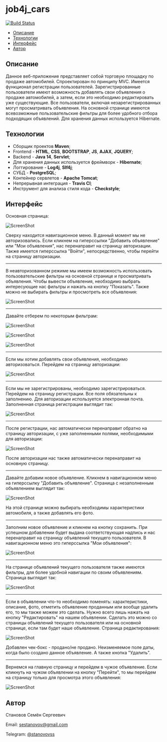 # job4j_cars

[![Build Status](https://app.travis-ci.com/stanovov/job4j_cars.svg?branch=master)](https://app.travis-ci.com/stanovov/job4j_cars)

+ [Описание](#описание)
+ [Технологии](#технологии)
+ [Интерфейс](#интерфейс)
+ [Автор](#автор)

## Описание

Данное веб-приложение представляет собой торговую площадку по продаже автомобилей. Спроектирован по принципу MVC.
Имеется функционал регистрации пользователей. Зарегистрированные пользователи имеют возможность добавлять свои 
объявления о продаже автомобилей, а затем, если это необходимо редактировать уже существующие. Все пользователи, включая 
незарегистрированных могут просматривать объявления. На основной странице имеются всевозможные пользовательские фильтры 
для более удобного отбора подходящих объявлений. Для хранения данных используется Hibernate.

## Технологии

+ Сборщик проектов **Maven**;
+ Frontend - **HTML**, **CSS**, **BOOTSTRAP**, **JS**, **AJAX**, **JQUERY**;
+ Backend - **Java 14**, **Servlet**;
+ Для хранения данных используется фреймворк - **Hibernate**;
+ Логгирование - **Log4j**, **Slf4j**;
+ СУБД - **PostgreSQL**;
+ Контейнер сервлетов - **Apache Tomcat**;
+ Непрерывная интеграция - **Travis CI**;
+ Инструмент для анализа стиля кода - **Checkstyle**;

## Интерфейс

Основная страница:

![ScreenShot](images/mainPage.png)

Сверху находится навигационное меню. В данный момент мы не авторизовались. Если кликнем на гиперссылки "Добавить 
объявление" или "Мои объявления", нас перенаправит на страницу авторизации. Также имеется гиперссылка "Войти", 
непосредственно, чтобы перейти на страницу авторизации.

---

В неавторизованном режиме мы имеем возможность использовать пользовательские фильтры на основной странице и 
просматривать объявления. Чтобы вывести объявления, необходимо выбрать интересующие нас фильтры и нажать на кнопку
"Показать". Также можно не выбирать фильтры и просмотреть все объявления:

![ScreenShot](images/mainPageWithoutCustomFilters.png)

---

Давайте отберем по некоторым фильтрам:

![ScreenShot](images/mainPageWithCustomFilters1.png)

![ScreenShot](images/mainPageWithCustomFilters2.png)

![ScreenShot](images/mainPageWithCustomFilters3.png)

---

Если мы хотим добавлять свои объявления, необходимо авторизоваться. Перейдем на страницу авторизации:

![ScreenShot](images/emptyLogin.png)

---

Если мы не зарегистрированы, необходимо зарегистрироваться. Перейдем на страницу регистрации. Все поля обязательны к 
заполнению. Для авторизации используется электронная почта. Заполненная страница регистрации выглядит так:

![ScreenShot](images/reg.png)

---

После регистрации, нас автоматически перенаправит обратно на страницу авторизации, с уже заполненными полями, 
необходимыми для авторизации:

![ScreenShot](images/login.png)

После авторизации нас также автоматически перенаправит на основную страницу.

---

Давайте добавим новое объявление. Кликнем в навигационном меню на гиперссылку "Добавить объявление". Страница с 
незаполненным объявлением выглядит так:

![ScreenShot](images/emptyNewAdvertisement.png)

На этой странице можно выбирать необходимы характеристики автомобиля, а также добавлять его фото.

---

Заполним новое объявление и кликнем на кнопку сохранить. При успешном добавлении будет выдана соответствующая надпись
и нас перенаправит на страницу объявлений текущего пользователя. В навигационном меню это гиперссылка "Мои объявления":

![ScreenShot](images/newAdvertisement.png)

---

На странице объявлений текущего пользователя также имеются фильтры, для более удобной навигации по своим объявлениям.
Страница выглядит так:

![ScreenShot](images/myAdvertisements.png)

---

Если в объявлении что-то необходимо поменять: характеристики, описание, фото, отметить объявление проданным или вообще 
удалить его, то мы также можем это сделать. Нужно всего лишь нажать на кнопку "Редактировать" на нашем объявлении. 
Сделать это можно со страницы объявлений текущего пользователя или на основной странице, если там будет наше объявление.
Страница редактирования:

![ScreenShot](images/editAdvertisement.png)

Добавлен чек-бокс - продано/не продано. Неизменяемое поле даты, когда было создано данное объявление. А также кнопка
"Удалить".

---

Вернемся на главную страницу и перейдем в чужое объявление. Если кликнуть на чужом объявлении на кнопку "Перейти", то 
мы перейдем на страницу только для просмотра этого объявления:

![ScreenShot](images/readonlyAdvertisement.png)

## Автор

Становов Семён Сергеевич

Email: sestanovov@gmail.com

Telegram: [@stanovovss](https://t.me/stanovovss)